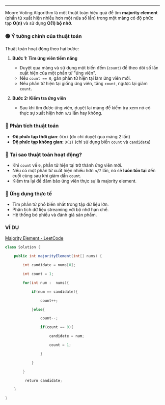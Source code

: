 
---
Moore Voting Algorithm là một thuật toán hiệu quả để tìm **majority element** (phần tử xuất hiện nhiều hơn một nửa số lần) trong một mảng có độ phức tạp **O(n)** và sử dụng **O(1) bộ nhớ**.

### 🟢 **Ý tưởng chính của thuật toán**

Thuật toán hoạt động theo hai bước:

1. **Bước 1: Tìm ứng viên tiềm năng**
    
    - Duyệt qua mảng và sử dụng một biến đếm (`count`) để theo dõi số lần xuất hiện của một phần tử "ứng viên".
    - Nếu `count == 0`, gán phần tử hiện tại làm ứng viên mới.
    - Nếu phần tử hiện tại giống ứng viên, tăng `count`, ngược lại giảm `count`.
2. **Bước 2: Kiểm tra ứng viên**
    
    - Sau khi tìm được ứng viên, duyệt lại mảng để kiểm tra xem nó có thực sự xuất hiện hơn `n/2` lần hay không.
### 📌 **Phân tích thuật toán**

- **Độ phức tạp thời gian**: `O(n)` (do chỉ duyệt qua mảng 2 lần)
- **Độ phức tạp không gian**: `O(1)` (chỉ sử dụng biến `count` và `candidate`)

### 📌 **Tại sao thuật toán hoạt động?**

- Khi `count` về `0`, phần tử hiện tại trở thành ứng viên mới.
- Nếu có một phần tử xuất hiện nhiều hơn `n/2` lần, nó sẽ **luôn tồn tại** đến cuối cùng sau khi giảm dần `count`.
- Kiểm tra lại để đảm bảo ứng viên thực sự là majority element.

### 🎯 **Ứng dụng thực tế**

- Tìm phần tử phổ biến nhất trong tập dữ liệu lớn.
- Phân tích dữ liệu streaming với bộ nhớ hạn chế.
- Hệ thống bỏ phiếu và đánh giá sản phẩm.

### VÍ DỤ 
[Majority Element - LeetCode](https://leetcode.com/problems/majority-element/description/?envType=problem-list-v2&envId=array)
```java
class Solution {

    public int majorityElement(int[] nums) {

        int candidate = nums[0];

        int count = 1;

        for(int num :  nums){

            if(num == candidate){

                count++;

            }else{

                count--;

                if(count == 0){

                    candidate = num;

                    count = 1;

                }

            }

        }

         return candidate;

    }

}
```

